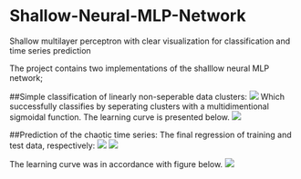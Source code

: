 # Shallow-Neural-MLP-Network
Shallow multilayer perceptron with clear visualization for classification and time series prediction

The project contains two implementations of the shalllow neural MLP network;

##Simple classification of linearly non-seperable data clusters:
![](https://github.com/johndah/Shallow-Neural-MLP-Network/blob/master/Classification.png)
Which successfully classifies by seperating clusters with a multidimentional sigmoidal function. The learning curve is presented below.
![](https://github.com/johndah/Shallow-Neural-MLP-Network/blob/master/Learning%20Curve.png)

##Prediction of the chaotic time series:
The final regression of training and test data, respectively:
![](https://github.com/johndah/Shallow-Neural-MLP-Network/blob/master/Prediction.png)
![](https://github.com/johndah/Shallow-Neural-MLP-Network/blob/master/Prediction%20-%20Test.PNG)

The learning curve was in accordance with figure below.
![](https://github.com/johndah/Shallow-Neural-MLP-Network/blob/master/Learning%20Curve%20-%20Prediction.PNG)
